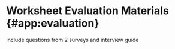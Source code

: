 # Worksheet Evaluation Materials {#app:evaluation}

include questions from 2 surveys and interview guide
